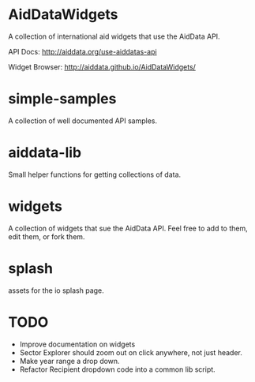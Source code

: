 AidDataWidgets
==============

A collection of international aid widgets that use the AidData API. 

API Docs: http://aiddata.org/use-aiddatas-api

Widget Browser: http://aiddata.github.io/AidDataWidgets/


simple-samples
==============

A collection of well documented API samples.


aiddata-lib
==============

Small helper functions for getting collections of data.


widgets
==============

A collection of widgets that sue the AidData API. Feel free to add to them, edit them, or fork them.


splash
==============

assets for the io splash page.


TODO
=====

- Improve documentation on widgets
- Sector Explorer should zoom out on click anywhere, not just header.
- Make year range a drop down.
- Refactor Recipient dropdown code into a common lib script.
